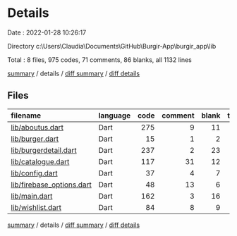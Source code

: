 # Details

Date : 2022-01-28 10:26:17

Directory c:\Users\Claudia\Documents\GitHub\Burgir-App\burgir_app\lib

Total : 8 files,  975 codes, 71 comments, 86 blanks, all 1132 lines

[summary](results.md) / details / [diff summary](diff.md) / [diff details](diff-details.md)

## Files
| filename | language | code | comment | blank | total |
| :--- | :--- | ---: | ---: | ---: | ---: |
| [lib/aboutus.dart](/lib/aboutus.dart) | Dart | 275 | 9 | 11 | 295 |
| [lib/burger.dart](/lib/burger.dart) | Dart | 15 | 1 | 2 | 18 |
| [lib/burgerdetail.dart](/lib/burgerdetail.dart) | Dart | 237 | 2 | 23 | 262 |
| [lib/catalogue.dart](/lib/catalogue.dart) | Dart | 117 | 31 | 12 | 160 |
| [lib/config.dart](/lib/config.dart) | Dart | 37 | 4 | 7 | 48 |
| [lib/firebase_options.dart](/lib/firebase_options.dart) | Dart | 48 | 13 | 6 | 67 |
| [lib/main.dart](/lib/main.dart) | Dart | 162 | 3 | 16 | 181 |
| [lib/wishlist.dart](/lib/wishlist.dart) | Dart | 84 | 8 | 9 | 101 |

[summary](results.md) / details / [diff summary](diff.md) / [diff details](diff-details.md)